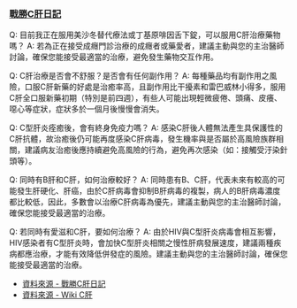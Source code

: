 ### [戰勝C肝日記](https://www.endhcv.tw/)

Q: 目前我正在服用美沙冬替代療法或丁基原啡因舌下錠，可以服用C肝治療藥物嗎？
A: 若為正在接受成癮門診治療的成癮者或藥愛者，建議主動與您的主治醫師討論，確保您能接受最適當的治療，避免發生藥物交互作用。

Q: C肝治療是否會不舒服？是否會有任何副作用？
A: 每種藥品均有副作用之風險，口服C肝新藥的好處是治癒率高，且副作用比干擾素和雷巴威林小得多，服用C肝全口服新藥初期（特別是前四週），有些人可能出現輕微疲倦、頭痛、皮癢、噁心等症狀，症狀多於一個月後慢慢會消失。

Q: C型肝炎痊癒後，會有終身免疫力嗎？
A: 感染C肝後人體無法產生具保護性的C肝抗體，故治癒後仍可能再度感染C肝病毒，發生機率與是否屬於高風險族群相關，建議病友治癒後應持續避免高風險的行為，避免再次感染（如：接觸受汙染針頭等）。

Q: 同時有B肝和C肝，如何治療較好？
A: 同時患有B、C肝，代表未來有較高的可能發生肝硬化、肝癌，由於C肝病毒會抑制B肝病毒的複製，病人的B肝病毒濃度都比較低，因此，多數會以治療C肝病毒為優先，建議主動與您的主治醫師討論，確保您能接受最適當的治療。

Q: 若同時有愛滋和C肝，要如何治療？
A: 由於HIV與C型肝炎病毒會相互影響，HIV感染者有C型肝炎時，會加快C型肝炎相關之慢性肝病發展速度，建議兩種疾病都應治療，才能有效降低併發症的風險。建議主動與您的主治醫師討論，確保您能接受最適當的治療。

- [資料來源 - 戰勝C肝日記](https://www.endhcv.tw/)
- [資料來源 - Wiki C肝](https://bit.ly/3NNVZvD)